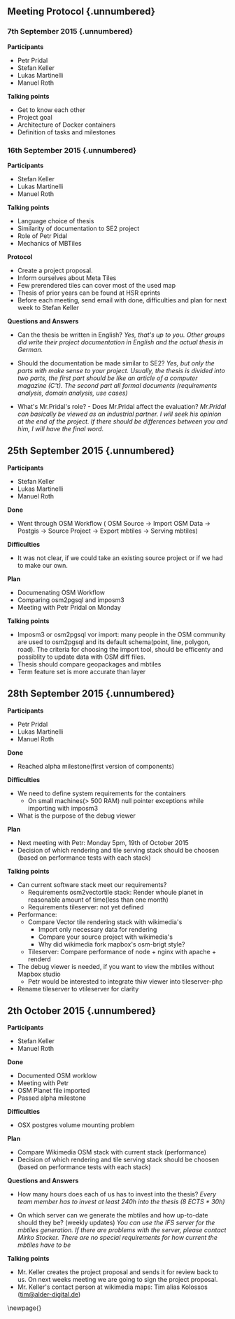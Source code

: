 ## Meeting Protocol {.unnumbered}

### 7th September 2015 {.unnumbered}

**Participants**

- Petr Pridal
- Stefan Keller
- Lukas Martinelli
- Manuel Roth

**Talking points**

- Get to know each other
- Project goal
- Architecture of Docker containers
- Definition of tasks and milestones

### 16th September 2015 {.unnumbered}

**Participants**

- Stefan Keller
- Lukas Martinelli
- Manuel Roth

**Talking points**

- Language choice of thesis
- Similarity of documentation to SE2 project
- Role of Petr Pidal
- Mechanics of MBTiles

**Protocol**

- Create a project proposal.
- Inform ourselves about Meta Tiles
- Few prerendered tiles can cover most of the used map
- Thesis of prior years can be found at HSR eprints
- Before each meeting, send email with done, difficulties and plan for next week to Stefan Keller

**Questions and Answers**

- Can the thesis be written in English?
*Yes, that's up to you. Other groups did write their project documentation in English and the actual thesis in German.*

- Should the documentation be made similar to SE2?
*Yes, but only the parts with make sense to your project. Usually, the thesis is divided into two parts, the first part should be like an article of a computer magazine (C't). The second part all formal documents (requirements analysis, domain analysis, use cases)*

- What's Mr.Pridal's role? - Does Mr.Pridal affect the evaluation?
*Mr.Pridal can basically be viewed as an industrial partner. I will seek his opinion at the end of the project. If there should be differences between you and him, I will have the final word.*

## 25th September 2015 {.unnumbered}

**Participants**

- Stefan Keller
- Lukas Martinelli
- Manuel Roth

**Done**

- Went through OSM Workflow ( OSM Source -> Import OSM Data -> Postgis -> Source Project -> Export mbtiles -> Serving mbtiles)

**Difficulties**

- It was not clear, if we could take an existing source project or if we had to make our own.

**Plan**

- Documenating OSM Workflow
- Comparing osm2pgsql and imposm3
- Meeting with Petr Pridal on Monday

**Talking points**

- Imposm3 or osm2pgsql vor import: many people in the OSM community are used to osm2pgsql and its default schema(point, line, polygon, road). The criteria for choosing the import tool, should be efficenty and possiblity to update data with OSM diff files.
- Thesis should compare geopackages and mbtiles 
- Term feature set is more accurate than layer

## 28th September 2015 {.unnumbered}

**Participants**

- Petr Pridal
- Lukas Martinelli
- Manuel Roth

**Done**

- Reached alpha milestone(first version of components)

**Difficulties**

- We need to define system requirements for the containers
  - On small machines(> 500 RAM) null pointer exceptions while importing with imposm3
- What is the purpose of the debug viewer

**Plan**

- Next meeting with Petr: Monday 5pm, 19th of October 2015
- Decision of which rendering and tile serving stack should be choosen (based on performance tests with each stack)

**Talking points**

- Can current software stack meet our requirements?
	- Requirements osm2vectortile stack: Render whoule planet in reasonable amount of time(less than one month)
	- Requirements tileserver: not yet defined
- Performance:
	- Compare Vector tile rendering stack with wikimedia's
		- Import only necessary data for rendering
		- Compare your source project with wikimedia's
		- Why did wikimedia fork mapbox's osm-brigt style?
	- Tileserver: Compare performance of node + nginx with apache + renderd
- The debug viewer is needed, if you want to view the mbtiles without Mapbox studio
	- Petr would be interested to integrate thiw viewer into tileserver-php
- Rename tileserver to vtileserver for clarity

## 2th October 2015 {.unnumbered}

**Participants**

- Stefan Keller
- Manuel Roth

**Done**

- Documented OSM worklow
- Meeting with Petr
- OSM Planet file imported
- Passed alpha milestone

**Difficulties**

- OSX postgres volume mounting problem

**Plan**

- Compare Wikimedia OSM stack with current stack (performance)
- Decision of which rendering and tile serving stack should be choosen (based on performance tests with each stack)

**Questions and Answers**

- How many hours does each of us has to invest into the thesis?
*Every team member has to invest at least 240h into the thesis (8 ECTS * 30h)*

- On which server can we generate the mbtiles and how up-to-date should they be? (weekly updates)
*You can use the IFS server for the mbtiles generation. If there are problems with the server, please contact Mirko Stocker. There are no special requirements for how current the mbtiles have to be*

**Talking points**

- Mr. Keller creates the project proposal and sends it for review back to us. On next weeks meeting we are going to sign the project proposal.
- Mr. Keller's contact person at wikimedia maps: Tim alias Kolossos (tim@alder-digital.de)

\newpage{}
